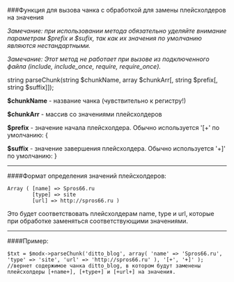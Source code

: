 ###Функция для вызова чанка с обработкой для замены плейсхолдеров на значения

*Замечание: при использовании метода обязательно уделяйте внимание параметрам $prefix и $sufix, так как их значения по умолчанию являются нестандартными.*

*Замечание: Этот метод не работает при вызове из подключенного файла (include, include_once, require, require_once).*

string parseChunk(string $chunkName, array $chunkArr[, string $prefix[, string $suffix]]);

**$chunkName** - название чанка (чувствительно к регистру!)

**$chunkArr** - массив со значениями плейсхолдеров

**$prefix** - значение начала плейсхолдера. Обычно используется '[+'
по умолчанию: {

**$suffix** - значение завершения плейсхолдера. Обычно используется '+]'
по умолчанию: }

***

####Формат определения значений плейсхолдеров:

	Array ( [name] => Spros66.ru 
			[type] => site 
			[url] => http://spros66.ru )
Это будет соответствовать плейсхолдерам name, type и url, которые при обработке заменяться соответствующими значениями.

***

####Пример:

	$txt = $modx->parseChunk('ditto_blog', array( 'name' => 'Spros66.ru', 'type' => 'site', 'url' => 'http://spros66.ru' ), '[+', '+]' );
	//вернет содержимое чанка ditto_blog, в котором будут заменены плейсхолдеры [+name+], [+type+] и [+url+] на значения.